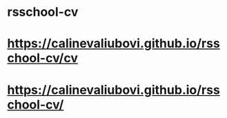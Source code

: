 # rsschool-cv

# https://calinevaliubovi.github.io/rsschool-cv/cv

# https://calinevaliubovi.github.io/rsschool-cv/
